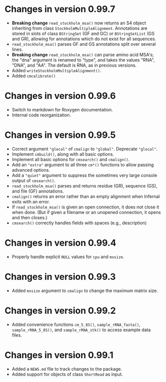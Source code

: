 # Changes in version 0.99.7

* **Breaking change** `read_stockholm_msa()` now returns an S4 object inheriting
  from class `StockholmMultipleAlignment`. Annotations are stored in slots of
  class `BStringSet` (GF and GC) or `BStringSetList` (GS and GR), allowing for
  annotations which do not exist for all sequences.
* `read_stockholm_msa()` parses GF and GS annotations split over several lines.
* **Breaking change** `read_stockholm_msa()` can parse amino acid MSA's; the
  "dna" argument is renamed to "type", and takes the values "RNA", "DNA", and
  "AA". The default is RNA, as in previous versions.
* Added `writeStockholmMultipleAlignment()`.
* Added `cmcalibrate()`

# Changes in version 0.99.6

* Switch to markdown for Roxygen documentation.
* Internal code reorganization.

# Changes in version 0.99.5

* Correct argument `"glocal"` of `cmalign` to `"global"`.  Deprecate `"glocal"`.
* Implement `cmbuild()`, along with all basic options.
* Implement all basic options for `cmsearch()` and `cmalign()`.
* Add an `"extra"` argument to all three `cm*()` functions to allow passing
  advanced options.
* Add a `"quiet"` argument to suppress the sometimes very large console output
  of `cmsearch()`.
* `read_stockholm_msa()` parses and returns residue (GR), sequence (GS), and
  file (GF) annotations.
* `cmalign()` returns an error rather than an empty alignment when Infernal
  exits with an error.
* If `read_stockholm_msa()` is given an open connection, it does not close it
  when done. (But if given a filename or an unopened connection, it opens and
  then closes.)
* `cmsearch()` correctly handles fields with spaces (e.g., description) 

# Changes in version 0.99.4

* Properly handle explicit `NULL` values for `cpu` and `mxsize`.

# Changes in version 0.99.3

* Added `mxsize` argument to `cmalign` to change the maximum matrix size.

# Changes in version 0.99.2

* Added convenience functions `cm_5_8S()`, `sample_rRNA_fasta()`,
  `sample_rRNA_5_8S()`, and `sample_rRNA_stk()` to access example data files.

# Changes in version 0.99.1

* Added a `NEWS.md` file to track changes to the package.
* Added support for objects of class `ShortRead` as input.
